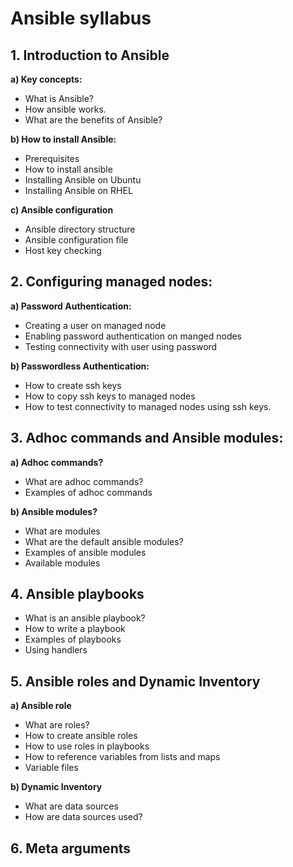 # **Ansible syllabus**

## 1. Introduction to Ansible
**a) Key concepts:**
- What is Ansible?
- How ansible works.
- What are the benefits of Ansible?

**b) How to install Ansible:**
- Prerequisites
- How to install ansible
- Installing Ansible on Ubuntu
- Installing Ansible on RHEL

**c) Ansible configuration**
- Ansible directory structure
- Ansible configuration file
- Host key checking

## 2. Configuring managed nodes:
 **a) Password Authentication:**
- Creating a user on managed node
- Enabling password authentication on manged nodes
- Testing connectivity with user using password

**b) Passwordless Authentication:**
- How to create ssh keys
- How to copy ssh keys to managed nodes
- How to test connectivity to managed nodes using ssh keys.

## 3. Adhoc commands and Ansible modules:
**a) Adhoc commands?**
- What are adhoc commands?
- Examples of adhoc commands

**b) Ansible modules?**
- What are modules
- What are the default ansible modules?
- Examples of ansible modules
- Available modules

## 4. Ansible playbooks
- What is an ansible playbook?
- How to write a playbook
- Examples of playbooks
- Using handlers

## 5. Ansible roles and Dynamic Inventory
**a) Ansible role**
- What are roles?
- How to create ansible roles
- How to use roles in playbooks
- How to reference variables from lists and maps
- Variable files

**b) Dynamic Inventory**
- What are data sources
- How are data sources used?

## 6. Meta arguments


